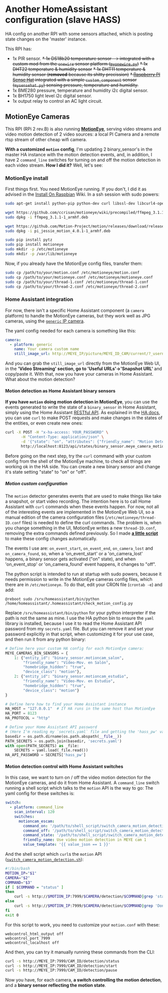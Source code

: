 # Another HomeAssistant configuration (slave HASS)

HA config on another RPI with some sensors attached, which is posting state changes on the 'master' instance.

This RPI has:
  * 1x PIR sensor.
  ~~* 1x DS18b20 temperature sensor --> integrated with a custom mod from the `onewire` sensor platform ([`myonewire.py`](https://github.com/azogue/hass_config/blob/master/custom_components/sensor/myonewire.py))~~
  ~~* 1x DHT22 temperature & humidity sensor~~
  ~~* 1x DHT11 temperature & humidity sensor (**removed** because its shitty precission)~~
  ~~* [Raspberry PI Sense Hat](https://www.raspberrypi.org/products/sense-hat/) integrated with a simple `custom_component` sensor (`mysensehat.py`) sensing pressure, temperature and humidity.~~
  * 1x BME280 pressure, temperature and humidity i2c digital sensor.
  * 1x BH1750 light level i2c digital sensor.
  * 1x output relay to control an AC light circuit.


## MotionEye Cameras

This RPI (RPi 2 rev.B) is also running **[MotionEye](https://github.com/ccrisan/motioneye)**, serving video streams and video motion detection of 2 video sources: a local PI Camera and a remote rtsp stream of other cheap wifi camera.

**With a customized `motion` config**, I'm updating 2 binary_sensor's in the master HA instance with the motion detection events, and, in addition, I have 2 `command_line` switches for turning on and off the motion detection in each video stream. **How I did it?** Well, let's see:

### MotionEye install

First things first. You need MotionEye running. If you don't, I did it as advised in the [Install On Raspbian](https://github.com/ccrisan/motioneye/wiki/Install-On-Raspbian) Wiki. In a ssh session with sudo powers:

```bash
sudo apt-get install python-pip python-dev curl libssl-dev libcurl4-openssl-dev libjpeg-dev libx264-142 libavcodec56 libavformat56 libmysqlclient18 libswscale3 libpq5

wget https://github.com/ccrisan/motioneye/wiki/precompiled/ffmpeg_3.1.1-1_armhf.deb
sudo dpkg -i ffmpeg_3.1.1-1_armhf.deb

wget https://github.com/Motion-Project/motion/releases/download/release-4.0.1/pi_jessie_motion_4.0.1-1_armhf.deb
sudo dpkg -i pi_jessie_motion_4.0.1-1_armhf.deb

sudo pip install pytz
sudo pip install motioneye
sudo mkdir -p /etc/motioneye
sudo mkdir -p /var/lib/motioneye
```

Now, if you already have the MotionEye config files, transfer them:

```bash
sudo cp /path/to/your/motion.conf /etc/motioneye/motion.conf
sudo cp /path/to/your/motioneye.conf /etc/motioneye/motioneye.conf
sudo cp /path/to/your/thread-1.conf /etc/motioneye/thread-1.conf
sudo cp /path/to/your/thread-2.conf /etc/motioneye/thread-2.conf
```

### **Home Assistant integration**

For now, there isn't a specific Home Assistant component (a `camera` platform) to handle the MotionEye cameras, but they work well as JPG cameras, using the [`generic` IP camera](https://home-assistant.io/components/camera.generic/).

The yaml config needed for each camera is something like this:

```yaml
camera:
  - platform: generic
    name: Your camera custom name
    still_image_url: http://MEYE_IP/picture/MEYE_ID_CAM/current/?_username=MEYE_USERNAME&_signature=MEYE_HEXDATA_DERIVED_FROM_YOUR_MEYEPWD
```
And you can grab the `still_image_url` directly from the MotionEye Web UI, in the **'Video Streaming' section, go to 'Useful URLs'->'Snapshot URL'** and copy/paste it.
With that, now you have your cameras in Home Assistant. What about the motion detection?

#### Motion detection as Home Assistant binary sensors

**If you have `motion` doing motion detection in MotionEye**, you can use the events generated to write the state of a `binary_sensor` in Home Assistant, simply using the Home Assistant [RESTful API](https://home-assistant.io/developers/rest_api/).
As explained in the [HA docs](https://home-assistant.io/developers/rest_api/#post-apistatesltentity_id), you can use `curl` to make POST requests and make changes in the states of the entities, or even create new ones:

```bash
curl -X POST -H "x-ha-access: YOUR_PASSWORD" \
       -H "Content-Type: application/json" \
       -d '{"state": "on", "attributes": {"friendly_name": "Motion Detection", "device_class": "motion"}}' \
       http://localhost:8123/api/states/binary_sensor.meye_camera_motion
```

Before going on the next step, try the `curl` command with your custom config from the shell of the MotionEye machine, to check all things are working ok in the HA side. You can create a new binary sensor and change it's state setting "state" to "on" or "off".

##### Motion custom configuration

The `motion` detector generates events that are used to make things like take a snapshot, or start video recording. The intention here is to call Home Assistant with `curl` commands when these events happen.
For now, not all of the interesting events are implemented in the MotionEye Web UI, so a manual edition of the camera configuration files (`/etc/motioneye/thread-ID.conf` files) is needed to define the curl commands. The problem is, when you change something in the UI, MotionEye writes a new `thread-ID.conf`, removing the extra commands defined previously. So I made **[a little script](https://github.com/azogue/hass_config/blob/master/slave_hass/check_motion_config.py)** to make these config changes automatically.

The events I use are: `on_event_start`, `on_event_end`, `on_camera_lost` and `on_camera_found`, so, when a 'on_event_start' or a 'on_camera_lost' happens, a binary sensor gets activated ("on" state), and when 'on_event_stop' or 'on_camera_found' event happens, it changes to "off".

The python script is intended to run at startup with sudo powers, because it needs permission to write in the MotionEye cameras config files, which there are in `/etc/motioneye`.
To do that, edit your CRON file (`crontab -e`) and add:
```
@reboot sudo /srv/homeassistant/bin/python /home/homeassistant/.homeassistant/check_motion_config.py
```
Replace `/srv/homeassistant/bin/python` for your python interpreter if the path is not the same as mine. I use the HA python bin to ensure the `yaml` library is installed, because I use it to read the Home Assistant API password from my `secrets.yaml` file. But you can remove it and set your password explicitly in that script, when customizing it for your use case, and then run it from any python binary:

```python
# Define here your custom HA config for each MotionEye camera:
MEYE_CAMERAS_BIN_SENSORS = {
    1: {"entity_id": "binary_sensor.motioncam_salon",
        "friendly_name": "Vídeo-Mov. en Salón",
        "homebridge_hidden": "true",
        "device_class": "motion"},
    2: {"entity_id": "binary_sensor.motioncam_estudio",
        "friendly_name": "Vídeo-Mov. en Estudio",
        "homebridge_hidden": "true",
        "device_class": "motion"}
}

# Define here how to find your Home Assistant instance
HA_HOST = "127.0.0.1"  # If HA runs in the same host than MotionEye
HA_PORT = 8123
HA_PROTOCOL = "http"

# Define your Home Assistant API password
# (Here I'm reading my `secrets.yaml` file and getting the 'hass_pw' value)
basedir = os.path.dirname(os.path.abspath(__file__))
PATH_SECRETS = os.path.join(basedir, 'secrets.yaml')
with open(PATH_SECRETS) as _file:
    SECRETS = yaml.load(_file.read())
HA_API_PASSWORD = SECRETS['hass_pw']
```

#### Motion detection control with Home Assistant switches

In this case, we want to turn on / off the video motion detection for the MotionEye cameras, and do it from Home Assistant. A `command_line` switch running a shell script which talks to the `motion` API is the way to go:
The yaml config for these switches is:

```yaml
switch:
  - platform: command_line
    scan_interval: 120
    switches:
      motioncam_escam:
        command_on: '/path/to/shell_script/switch_camera_motion_detection.sh MEYE_IP CAM_ID start'
        command_off: '/path/to/shell_script/switch_camera_motion_detection.sh MEYE_IP CAM_ID pause'
        command_state: '/path/to/shell_script/switch_camera_motion_detection.sh MEYE_IP CAM_ID status'
        friendly_name: Use video motion detection in MEYE cam 1
        value_template: '{{ value_json == 1 }}'


```

And the shell script which `curl`s the `motion` API ([`switch_camera_motion_detection.sh`](https://github.com/azogue/hass_config/blob/master/shell/switch_camera_motion_detection.sh)):

```bash
#!/bin/bash
MOTION_IP="$1"
CAMERA="$2"
COMMAND="$3"
if [ $COMMAND = "status" ]
then
    curl -s http://$MOTION_IP:7999/$CAMERA/detection/$COMMAND|grep 'status ACTIVE'|wc -l
else
    curl -s http://$MOTION_IP:7999/$CAMERA/detection/$COMMAND|grep 'Done'|wc -l
fi
exit 0
```

For this script to work, you need to customize your `motion.conf` with these:
```
webcontrol_html_output off
webcontrol_port 7999
webcontrol_localhost off
```

And then, you can try it manually running these commands from the CLI:
```bash
curl -s http://MEYE_IP:7999/CAM_ID/detection/status
curl -s http://MEYE_IP:7999/CAM_ID/detection/start
curl -s http://MEYE_IP:7999/CAM_ID/detection/pause
```

Now you have, for each camera, **a switch controlling the motion detection**, and a **binary sensor reflecting the motion state**.
